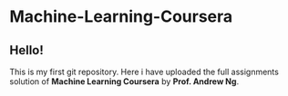 # Machine-Learning-Coursera

## Hello!

This is my first git repository.
Here i have uploaded the full assignments solution of <b>Machine Learning Coursera</b> by <b>Prof. Andrew Ng</b>.


